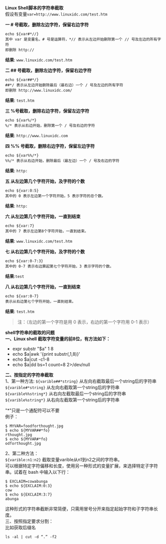 **Linux Shell脚本的字符串截取**   
假设有变量`var=http://www.linuxidc.com/test.htm`  

**一 # 号截取，删除左边字符，保留右边字符**
```
echo ${var#*//}
其中 var 是变量名，# 号是运算符，*// 表示从左边开始删除第一个 // 号及左边的所有字符
即删除 http://
```
**结果**: `www.linuxidc.com/test.htm`    

**二 ## 号截取，删除左边字符，保留右边字符**
```
echo ${var##*/}
##*/ 表示从左边开始删除最后（最右边）一个 / 号及左边的所有字符
即删除 http://www.linuxidc.com/   
```
**结果**: `test.htm`  

**三 %号截取，删除右边字符，保留左边字符**  
```
echo ${var%/*}
%/* 表示从右边开始，删除第一个 / 号及右边的字符
```
**结果**: `http://www.linuxidc.com`  

**四 %% 号截取，删除右边字符，保留左边字符**  
```
echo ${var%%/*}
%%/* 表示从右边开始，删除最后（最左边）一个 / 号及右边的字符
```
**结果**: `http:`  

**五 从左边第几个字符开始，及字符的个数**  
```
echo ${var:0:5}
其中的 0 表示左边第一个字符开始，5 表示字符的总个数。
```
**结果**: `http:`  

**六 从左边第几个字符开始，一直到结束**  
```
echo ${var:7}
其中的 7 表示左边第8个字符开始，一直到结束。
```
**结果**: `www.linuxidc.com/test.htm`  

**七 从右边第几个字符开始，及字符的个数**  
```
echo ${var:0-7:3}
其中的 0-7 表示右边算起第七个字符开始，3 表示字符的个数。
```
**结果**:`test`  

**八 从右边第几个字符开始，一直到结束**  
```
echo ${var:0-7}
表示从右边第七个字符开始，一直到结束。
```
**结果**: `test.htm`  
> 注：（左边的第一个字符是用 0 表示，右边的第一个字符用 0-1 表示）  

**shell字符串的截取的问题**  
**一、Linux shell 截取字符变量的前8位，有方法如下：**
- expr substr "$a" 1 8
- echo $a|awk '{print substr(,1,8)}'
- echo $a|cut -c1-8
- echo $a|dd bs=1 count=8 2>/dev/null  

**二、按指定的字符串截取**  
1、第一种方法:
`${varible##*string}` 从左向右截取最后一个string后的字符串
`${varible#*string}` 从左向右截取第一个string后的字符串
`${varible%%string*}` 从右向左截取最后一个string后的字符串
`${varible%string*}` 从右向左截取第一个string后的字符串  

"*"只是一个通配符可以不要  
例子：
```
$ MYVAR=foodforthought.jpg
$ echo ${MYVAR##*fo}
rthought.jpg
$ echo ${MYVAR#*fo}
odforthought.jpg
```  
2、第二种方法：  
`${varible:n1:n2}` 截取变量varible从n1到n2之间的字符串。  
可以根据特定字符偏移和长度，使用另一种形式的变量扩展，来选择特定子字符串。试着在 bash 中输入以下行：  
```
$ EXCLAIM=cowabunga
$ echo ${EXCLAIM:0:3}
cow
$ echo ${EXCLAIM:3:7}
abunga
```
这种形式的字符串截断非常简便，只需用冒号分开来指定起始字符和子字符串长度。  
三、按照指定要求分割：  
比如获取后缀名  
```
ls -al | cut -d “.” -f2
```
